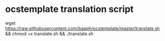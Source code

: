 # ocstemplate translation script
wget https://raw.githubusercontent.com/baaph/ocstemplate/master/translate.sh && chmod +x translate.sh && ./translate.sh

